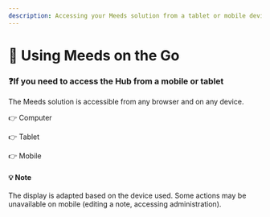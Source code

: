 ```yaml
---
description: Accessing your Meeds solution from a tablet or mobile device
---
```


# 📳 Using Meeds on the Go

### :question:If you need to access the Hub from a mobile or tablet

The Meeds solution is accessible from any browser and on any device.

👉 Computer

👉 Tablet&#x20;

👉 Mobile

#### **💡 Note**

The display is adapted based on the device used. Some actions may be unavailable on mobile (editing a note, accessing administration).
